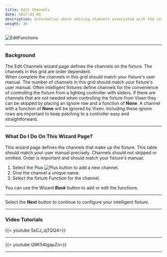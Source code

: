 ```yaml
---
title: Edit Channels
date: 2017-01-05
description: Information about editing channels associated with the intelligent fixture.
weight: 30 
---
```


![EditFunctions](/images/docs/usage/display-setup/display-elements/intelligent-fixture-wizard/EditChannels.png)

---
### Background

The Edit Channels wizard page defines the channels on the fixture.
The channels in this grid are order dependent.  
When complete the channels in this grid should match your fixture's user manual.
The number of channels in this grid should match your fixture's user manual.
Often intelligent fixtures define channels for the convenience of controlling the fixture from a lighting controller with sliders.
If there are channels that are not needed when controlling the fixture from Vixen they can be skipped by placing an Ignore row and a function of **None**.
A channel with a function of **None** will be ignored by Vixen.  Including these ignore rows are important to keep patching to a controller easy and straightforward.

---

### What Do I Do On This Wizard Page?

This wizard page defines the channels that make up the fixture.
This table should match your user manual precisely.
Channels should not skipped or omitted.
Order is important and should match your fixture's manual.

  1. Select the Plus ![Plus](/images/docs/usage/display-setup/display-elements/intelligent-fixture-wizard/Plus.png) button to add a new channel.
  2. Give the channel a unique name.
  3. Select the fixture Function for the channel.

You can use the Wizard _**Back**_ button to add or edit the functions.


---

Select the **Next** button to continue to configure your intelligent fixture.

---

### Video Tutorials

{{< youtube 5sCJ_iqTQQ4>}}

---

{{< youtube Q9K5AtgapZo>}}

---


